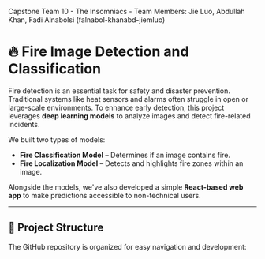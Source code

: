 Capstone Team 10 - The Insomniacs - 
Team Members: Jie Luo, Abdullah Khan, Fadi Alnabolsi (falnabol-khanabd-jiemluo)

# 🔥 Fire Image Detection and Classification

Fire detection is an essential task for safety and disaster prevention. Traditional systems like heat sensors and alarms often struggle in open or large-scale environments. To enhance early detection, this project leverages **deep learning models** to analyze images and detect fire-related incidents.

We built two types of models:
- **Fire Classification Model** – Determines if an image contains fire.
- **Fire Localization Model** – Detects and highlights fire zones within an image.

Alongside the models, we've also developed a simple **React-based web app** to make predictions accessible to non-technical users.

---

## 📂 Project Structure

The GitHub repository is organized for easy navigation and development:

